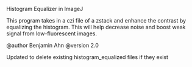 Histogram Equalizer in ImageJ

This program takes in a czi file of a zstack and enhance the contrast
by equalizing the histogram. This will help decrease noise and boost weak
signal from low-fluorescent images.

@author Benjamin Ahn
@version 2.0

Updated to delete existing histogram_equalized files if they exist
